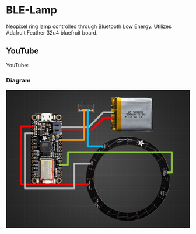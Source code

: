 # BLE-Lamp
Neopixel ring lamp controlled through Bluetooth Low Energy. Utilizes Adafruit Feather 32u4 bluefruit board.

## YouTube

YouTube: 

### Diagram

![Diagram](/circuit-diagram.jpg?raw=true "Diagram")
